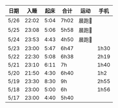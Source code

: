 日期|入睡|起床|合计|运动|手机
--|--|--|--|--|--
5/26|22:02|5:04|7h02|晨跑:running:
5/25|23:08|5:06|5h58|晨跑:running:
5/24|23:53|4:43|4h50|晨跑:running:
5/23|23:00|5:47|6h47||1h30|
5/22|22:30|5:08|6h38||2h19|
5/21|23:10|6:11|7h||1h40|
5/20|21:50|4:30|6h40||1h2|
5/19|23:30|8:30|9h||2h55|
5/18|23:00|5:00|6h||1h56|
5/17|23:00|4:40|5h40|

